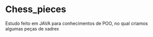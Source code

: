 # Chess_pieces
Estudo feito em JAVA para conhecimentos de POO, no qual criamos algumas peças de xadrex
